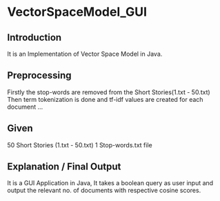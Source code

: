 # VectorSpaceModel_GUI

## Introduction
It is an Implementation of Vector Space Model in Java.

## Preprocessing 
Firstly the stop-words are removed from the Short Stories(1.txt - 50.txt)
Then term tokenization is done and tf-idf values are created for each document
...

## Given
50 Short Stories (1.txt - 50.txt)
1 Stop-words.txt file

## Explanation / Final Output
It is a GUI Application in Java, It takes a boolean query as user input and output the relevant no. of documents with respective cosine scores.
